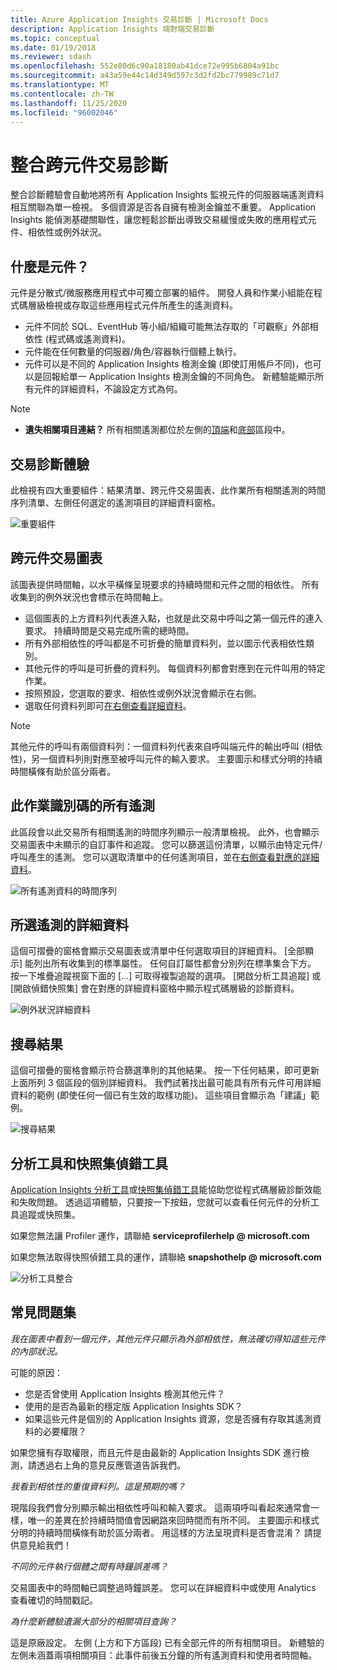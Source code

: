 ```yaml
---
title: Azure Application Insights 交易診斷 | Microsoft Docs
description: Application Insights 端對端交易診斷
ms.topic: conceptual
ms.date: 01/19/2018
ms.reviewer: sdash
ms.openlocfilehash: 552e80d6c90a18180ab41dce72e995b6804a91bc
ms.sourcegitcommit: a43a59e44c14d349d597c3d2fd2bc779989c71d7
ms.translationtype: MT
ms.contentlocale: zh-TW
ms.lasthandoff: 11/25/2020
ms.locfileid: "96002046"
---
```

# <a name="unified-cross-component-transaction-diagnostics"></a>整合跨元件交易診斷

整合診斷體驗會自動地將所有 Application Insights 監視元件的伺服器端遙測資料相互關聯為單一檢視。 多個資源是否各自擁有檢測金鑰並不重要。 Application Insights 能偵測基礎關聯性，讓您輕鬆診斷出導致交易緩慢或失敗的應用程式元件、相依性或例外狀況。

## <a name="what-is-a-component"></a>什麼是元件？

元件是分散式/微服務應用程式中可獨立部署的組件。 開發人員和作業小組能在程式碼層級檢視或存取這些應用程式元件所產生的遙測資料。

* 元件不同於 SQL、EventHub 等小組/組織可能無法存取的「可觀察」外部相依性 (程式碼或遙測資料)。
* 元件能在任何數量的伺服器/角色/容器執行個體上執行。
* 元件可以是不同的 Application Insights 檢測金鑰 (即使訂用帳戶不同)，也可以是回報給單一 Application Insights 檢測金鑰的不同角色。 新體驗能顯示所有元件的詳細資料，不論設定方式為何。

> [!NOTE]
> * **遺失相關項目連結？** 所有相關遙測都位於左側的[頂端](#cross-component-transaction-chart)和[底部](#all-telemetry-with-this-operation-id)區段中。 

## <a name="transaction-diagnostics-experience"></a>交易診斷體驗
此檢視有四大重要組件：結果清單、跨元件交易圖表、此作業所有相關遙測的時間序列清單、左側任何選定的遙測項目的詳細資料窗格。

![重要組件](media/transaction-diagnostics/4partsCrossComponent.png)

## <a name="cross-component-transaction-chart"></a>跨元件交易圖表

該圖表提供時間軸，以水平橫條呈現要求的持續時間和元件之間的相依性。 所有收集到的例外狀況也會標示在時間軸上。

* 這個圖表的上方資料列代表進入點，也就是此交易中呼叫之第一個元件的連入要求。 持續時間是交易完成所需的總時間。
* 所有外部相依性的呼叫都是不可折疊的簡單資料列，並以圖示代表相依性類別。
* 其他元件的呼叫是可折疊的資料列。 每個資料列都會對應到在元件叫用的特定作業。
* 按照預設，您選取的要求、相依性或例外狀況會顯示在右側。
* 選取任何資料列即可[在右側查看詳細資料](#details-of-the-selected-telemetry)。 

> [!NOTE]
> 其他元件的呼叫有兩個資料列：一個資料列代表來自呼叫端元件的輸出呼叫 (相依性)，另一個資料列則對應至被呼叫元件的輸入要求。 主要圖示和樣式分明的持續時間橫條有助於區分兩者。

## <a name="all-telemetry-with-this-operation-id"></a>此作業識別碼的所有遙測

此區段會以此交易所有相關遙測的時間序列顯示一般清單檢視。 此外，也會顯示交易圖表中未顯示的自訂事件和追蹤。 您可以篩選這份清單，以顯示由特定元件/呼叫產生的遙測。 您可以選取清單中的任何遙測項目，並在[右側查看對應的詳細資料](#details-of-the-selected-telemetry)。

![所有遙測資料的時間序列](media/transaction-diagnostics/allTelemetryDrawerOpened.png)

## <a name="details-of-the-selected-telemetry"></a>所選遙測的詳細資料

這個可摺疊的窗格會顯示交易圖表或清單中任何選取項目的詳細資料。 [全部顯示] 能列出所有收集到的標準屬性。 任何自訂屬性都會分別列在標準集合下方。 按一下堆疊追蹤視窗下面的 [...] 可取得複製追蹤的選項。 [開啟分析工具追蹤] 或 [開啟偵錯快照集] 會在對應的詳細資料窗格中顯示程式碼層級的診斷資料。

![例外狀況詳細資料](media/transaction-diagnostics/exceptiondetail.png)

## <a name="search-results"></a>搜尋結果

這個可摺疊的窗格會顯示符合篩選準則的其他結果。 按一下任何結果，即可更新上面所列 3 個區段的個別詳細資料。 我們試著找出最可能具有所有元件可用詳細資料的範例 (即使任何一個已有生效的取樣功能)。 這些項目會顯示為「建議」範例。

![搜尋結果](media/transaction-diagnostics/searchResults.png)

## <a name="profiler-and-snapshot-debugger"></a>分析工具和快照集偵錯工具

[Application Insights 分析工具](./profiler.md)或[快照集偵錯工具](snapshot-debugger.md)能協助您從程式碼層級診斷效能和失敗問題。 透過這項體驗，只要按一下按鈕，您就可以查看任何元件的分析工具追蹤或快照集。

如果您無法讓 Profiler 運作，請聯絡 **serviceprofilerhelp \@ microsoft.com**

如果您無法取得快照偵錯工具的運作，請聯絡 **snapshothelp \@ microsoft.com**

![分析工具整合](media/transaction-diagnostics/profilerTraces.png)

## <a name="faq"></a>常見問題集

*我在圖表中看到一個元件，其他元件只顯示為外部相依性，無法確切得知這些元件的內部狀況。*

可能的原因：

* 您是否曾使用 Application Insights 檢測其他元件？
* 使用的是否為最新的穩定版 Application Insights SDK？
* 如果這些元件是個別的 Application Insights 資源，您是否擁有存取其遙測資料的必要權限？

如果您擁有存取權限，而且元件是由最新的 Application Insights SDK 進行檢測，請透過右上角的意見反應管道告訴我們。

*我看到相依性的重復資料列。這是預期的嗎？*

現階段我們會分別顯示輸出相依性呼叫和輸入要求。 這兩項呼叫看起來通常會一樣，唯一的差異在於持續時間值會因網路來回時間而有所不同。 主要圖示和樣式分明的持續時間橫條有助於區分兩者。 用這樣的方法呈現資料是否會混淆？ 請提供意見給我們！

*不同的元件執行個體之間有時鐘誤差嗎？*

交易圖表中的時間軸已調整過時鐘誤差。 您可以在詳細資料中或使用 Analytics 查看確切的時間戳記。

*為什麼新體驗遺漏大部分的相關項目查詢？*

這是原廠設定。 左側 (上方和下方區段) 已有全部元件的所有相關項目。 新體驗的左側未涵蓋兩項相關項目：此事件前後五分鐘的所有遙測資料和使用者時間軸。

